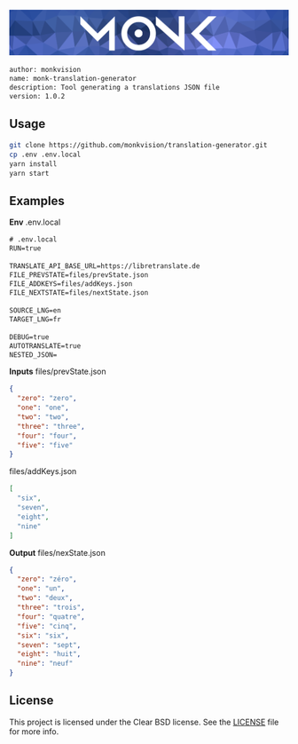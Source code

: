 ![Monk banner](https://raw.githubusercontent.com/monkvision/translation-generator/master/banner.webp)
``` text
author: monkvision
name: monk-translation-generator
description: Tool generating a translations JSON file
version: 1.0.2
```

## Usage

``` sh
git clone https://github.com/monkvision/translation-generator.git
cp .env .env.local
yarn install
yarn start
```

## Examples

**Env**
.env.local
``` dotenv
# .env.local
RUN=true

TRANSLATE_API_BASE_URL=https://libretranslate.de
FILE_PREVSTATE=files/prevState.json
FILE_ADDKEYS=files/addKeys.json
FILE_NEXTSTATE=files/nextState.json

SOURCE_LNG=en
TARGET_LNG=fr

DEBUG=true
AUTOTRANSLATE=true
NESTED_JSON=
```

**Inputs**
files/prevState.json
``` json
{
  "zero": "zero",
  "one": "one",
  "two": "two",
  "three": "three",
  "four": "four",
  "five": "five"
}
```
files/addKeys.json
``` json
[
  "six",
  "seven",
  "eight",
  "nine"
]
```

**Output**
files/nexState.json
``` json
{
  "zero": "zéro",
  "one": "un",
  "two": "deux",
  "three": "trois",
  "four": "quatre",
  "five": "cinq",
  "six": "six",
  "seven": "sept",
  "eight": "huit",
  "nine": "neuf"
}
```

## License

This project is licensed under the Clear BSD license. See the [LICENSE](LICENSE) file for more info.

